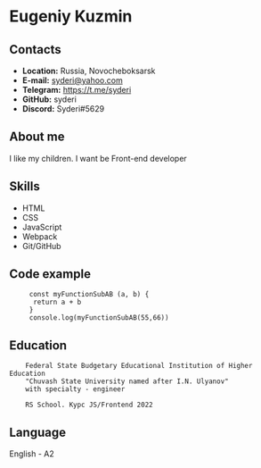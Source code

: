 # Eugeniy Kuzmin
## Contacts
* **Location:** Russia, Novocheboksarsk
* **E-mail:** syderi@yahoo.com
* **Telegram:** https://t.me/syderi
* **GitHub:** syderi
* **Discord:** Syderi#5629

## About me
I like my children. I want be Front-end developer

## Skills
* HTML
* CSS
* JavaScript
* Webpack
* Git/GitHub 

## Code example
```
     const myFunctionSubAB (a, b) {
      return a + b
     }
     console.log(myFunctionSubAB(55,66))
```
## Education 
        Federal State Budgetary Educational Institution of Higher Education
        "Chuvash State University named after I.N. Ulyanov"
        with specialty - engineer
    
        RS School. Курс JS/Frontend 2022

## Language
English - A2